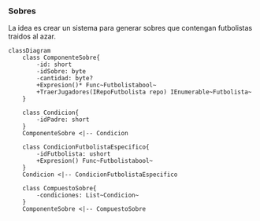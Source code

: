 ### Sobres

La idea es crear un sistema para generar sobres que contengan futbolistas traidos al azar.

```mermaid
classDiagram
    class ComponenteSobre{
        -id: short
        -idSobre: byte
        -cantidad: byte?
        +Expresion()* Func~Futbolistabool~
        +TraerJugadores(IRepoFutbolista repo) IEnumerable~Futbolista~
    }

    class Condicion{
        -idPadre: short
    }
    ComponenteSobre <|-- Condicion

    class CondicionFutbolistaEspecifico{
        -idFutbolista: ushort
        +Expresion() Func~Futbolistabool~
    }
    Condicion <|-- CondicionFutbolistaEspecifico
    
    class CompuestoSobre{
        -condiciones: List~Condicion~
    }
    ComponenteSobre <|-- CompuestoSobre    

```